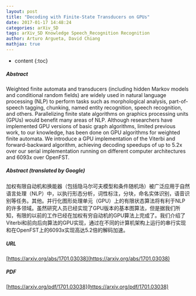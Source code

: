 ```yaml
---
layout: post
title: "Decoding with Finite-State Transducers on GPUs"
date: 2017-01-17 14:48:24
categories: arXiv_SD
tags: arXiv_SD Knowledge Speech_Recognition Recognition
author: Arturo Argueta, David Chiang
mathjax: true
---
```


* content
{:toc}

##### Abstract
Weighted finite automata and transducers (including hidden Markov models and conditional random fields) are widely used in natural language processing (NLP) to perform tasks such as morphological analysis, part-of-speech tagging, chunking, named entity recognition, speech recognition, and others. Parallelizing finite state algorithms on graphics processing units (GPUs) would benefit many areas of NLP. Although researchers have implemented GPU versions of basic graph algorithms, limited previous work, to our knowledge, has been done on GPU algorithms for weighted finite automata. We introduce a GPU implementation of the Viterbi and forward-backward algorithm, achieving decoding speedups of up to 5.2x over our serial implementation running on different computer architectures and 6093x over OpenFST.

##### Abstract (translated by Google)
加权有限自动机和换能器（包括隐马尔可夫模型和条件随机场）被广泛应用于自然语言处理（NLP）中，以执行形态分析，词性标注，分块，命名实体识别，语音识别等任务。其他。并行化图形处理单元（GPU）上的有限状态算法将有利于NLP的许多领域。虽然研究人员已经实现了GPU版本的基本图算法，但是据我们所知，有限的以前的工作已经在加权有穷自动机的GPU算法上完成了。我们介绍了Viterbi和前向后向算法的GPU实现，通过在不同的计算机架构上运行的串行实现和在OpenFST上的6093x实现高达5.2倍的解码加速。

##### URL
[https://arxiv.org/abs/1701.03038](https://arxiv.org/abs/1701.03038)

##### PDF
[https://arxiv.org/pdf/1701.03038](https://arxiv.org/pdf/1701.03038)

